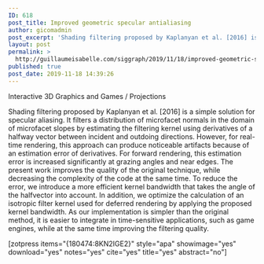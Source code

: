 ```yaml
---
ID: 618
post_title: Improved geometric specular antialiasing
author: gicomadmin
post_excerpt: 'Shading filtering proposed by Kaplanyan et al. [2016] is a simple solution for specular aliasing. It filters a distribution of microfacet normals in the domain of microfacet slopes by estimating the filtering kernel using derivatives of a halfway vector between incident and outdoing directions. However, for real-time rendering, this approach can produce noticeable artifacts because of an estimation error of derivatives. For forward rendering, this estimation error is increased significantly at grazing angles and near edges. The present work improves the quality of the original technique, while decreasing the complexity of the code at the same time. To reduce the error, we introduce a more efficient kernel bandwidth that takes the angle of the halfvector into account. In addition, we optimize the calculation of an isotropic filter kernel used for deferred rendering by applying the proposed kernel bandwidth. As our implementation is simpler than the original method, it is easier to integrate in time-sensitive applications, such as game engines, while at the same time improving the filtering quality.'
layout: post
permalink: >
  http://guillaumeisabelle.com/siggraph/2019/11/18/improved-geometric-specular-antialiasing/
published: true
post_date: 2019-11-18 14:39:26
---
```

<!-- wp:paragraph -->

Interactive 3D Graphics and Games / Projections

<!-- /wp:paragraph -->

<!-- wp:paragraph -->

Shading filtering proposed by Kaplanyan et al. [2016] is a simple solution for specular aliasing. It filters a distribution of microfacet normals in the domain of microfacet slopes by estimating the filtering kernel using derivatives of a halfway vector between incident and outdoing directions. However, for real-time rendering, this approach can produce noticeable artifacts because of an estimation error of derivatives. For forward rendering, this estimation error is increased significantly at grazing angles and near edges. The present work improves the quality of the original technique, while decreasing the complexity of the code at the same time. To reduce the error, we introduce a more efficient kernel bandwidth that takes the angle of the halfvector into account. In addition, we optimize the calculation of an isotropic filter kernel used for deferred rendering by applying the proposed kernel bandwidth. As our implementation is simpler than the original method, it is easier to integrate in time-sensitive applications, such as game engines, while at the same time improving the filtering quality.

<!-- /wp:paragraph -->

<!-- wp:shortcode --> [zotpress items="{180474:8KN2IGE2}" style="apa" showimage="yes" download="yes" notes="yes" cite="yes" title="yes" abstract="no"] 

<!-- /wp:shortcode -->